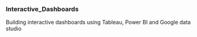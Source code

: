 ### Interactive_Dashboards
Building interactive dashboards using Tableau, Power BI and Google data studio
